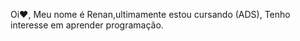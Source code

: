 Oi❤, Meu nome é Renan,ultimamente estou cursando (ADS),
Tenho interesse em aprender programação.


<!---
Renan9198/Renan9198 is a ✨ special ✨ repository because its `README.md` (this file) appears on your GitHub profile.
You can click the Preview link to take a look at your changes.
--->
